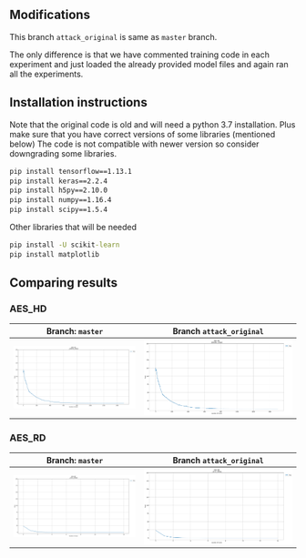 ## Modifications

This branch `attack_original` is same as `master` branch.

The only difference is that we have commented training code 
in each experiment and just loaded the already provided model 
files and again ran all the experiments.

## Installation instructions

Note that the original code is old and will need a python 3.7 installation.
Plus make sure that you have correct versions of some libraries (mentioned below)
The code is not compatible with newer version so consider downgrading some libraries.

```bat
pip install tensorflow==1.13.1
pip install keras==2.2.4
pip install h5py==2.10.0
pip install numpy==1.16.4
pip install scipy==1.5.4
```

Other libraries that will be needed

```bat
pip install -U scikit-learn
pip install matplotlib
```

## Comparing results

### AES_HD

Branch: `master`           |  Branch `attack_original`
:-------------------------:|:-------------------------:
![](https://github.com/SpikingNeuron/Methodology-for-efficient-CNN-architectures-in-SCA/blob/master/AES_HD/fig/rankAES_HD_1500trs_100att.svg)  |  ![](https://github.com/SpikingNeuron/Methodology-for-efficient-CNN-architectures-in-SCA/blob/attack_original/AES_HD/fig/rankAES_HD_1500trs_100att.svg)



### AES_RD

Branch: `master`           |  Branch `attack_original`
:-------------------------:|:-------------------------:
![](https://github.com/SpikingNeuron/Methodology-for-efficient-CNN-architectures-in-SCA/blob/master/AES_RD/fig/rankAES_RD_15trs_100att.svg)  |  ![](https://github.com/SpikingNeuron/Methodology-for-efficient-CNN-architectures-in-SCA/blob/attack_original/AES_RD/fig/rankAES_RD_15trs_100att.svg)

